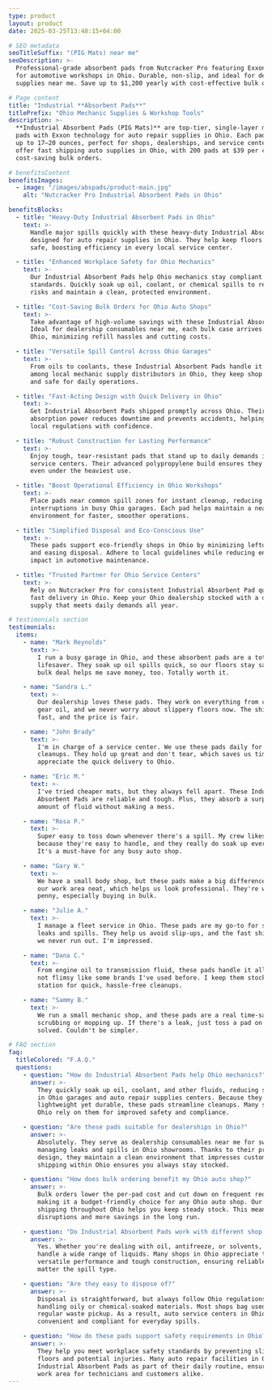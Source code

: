 ```yaml
---
type: product
layout: product
date: 2025-03-25T13:48:15+04:00

# SEO metadata
seoTitleSuffix: "(PIG Mats) near me"
seoDescription: >-
  Professional-grade absorbent pads from Nutcracker Pro featuring Exxon technology
  for automotive workshops in Ohio. Durable, non-slip, and ideal for dealership
  supplies near me. Save up to $1,200 yearly with cost-effective bulk ordering.

# Page content
title: "Industrial **Absorbent Pads**"
titlePrefix: "Ohio Mechanic Supplies & Workshop Tools"
description: >-
  **Industrial Absorbent Pads (PIG Mats)** are top-tier, single-layer meltblown
  pads with Exxon technology for auto repair supplies in Ohio. Each pad absorbs
  up to 17–20 ounces, perfect for shops, dealerships, and service centers. We
  offer fast shipping auto supplies in Ohio, with 200 pads at $39 per case for
  cost-saving bulk orders.

# benefitsContent
benefitsImages:
  - image: "/images/abspads/product-main.jpg"
    alt: "Nutcracker Pro Industrial Absorbent Pads in Ohio"

benefitsBlocks:
  - title: "Heavy-Duty Industrial Absorbent Pads in Ohio"
    text: >-
      Handle major spills quickly with these heavy-duty Industrial Absorbent Pads
      designed for auto repair supplies in Ohio. They help keep floors dry and
      safe, boosting efficiency in every local service center.

  - title: "Enhanced Workplace Safety for Ohio Mechanics"
    text: >-
      Our Industrial Absorbent Pads help Ohio mechanics stay compliant with safety
      standards. Quickly soak up oil, coolant, or chemical spills to reduce slip
      risks and maintain a clean, protected environment.

  - title: "Cost-Saving Bulk Orders for Ohio Auto Shops"
    text: >-
      Take advantage of high-volume savings with these Industrial Absorbent Pads.
      Ideal for dealership consumables near me, each bulk case arrives fast in
      Ohio, minimizing refill hassles and cutting costs.

  - title: "Versatile Spill Control Across Ohio Garages"
    text: >-
      From oils to coolants, these Industrial Absorbent Pads handle it all. Trusted
      among local mechanic supply distributors in Ohio, they keep shop floors clean
      and safe for daily operations.

  - title: "Fast-Acting Design with Quick Delivery in Ohio"
    text: >-
      Get Industrial Absorbent Pads shipped promptly across Ohio. Their swift
      absorption power reduces downtime and prevents accidents, helping you meet
      local regulations with confidence.

  - title: "Robust Construction for Lasting Performance"
    text: >-
      Enjoy tough, tear-resistant pads that stand up to daily demands in Ohio
      service centers. Their advanced polypropylene build ensures they won’t shred,
      even under the heaviest use.

  - title: "Boost Operational Efficiency in Ohio Workshops"
    text: >-
      Place pads near common spill zones for instant cleanup, reducing workflow
      interruptions in busy Ohio garages. Each pad helps maintain a neat
      environment for faster, smoother operations.

  - title: "Simplified Disposal and Eco-Conscious Use"
    text: >-
      These pads support eco-friendly shops in Ohio by minimizing leftover residue
      and easing disposal. Adhere to local guidelines while reducing environmental
      impact in automotive maintenance.

  - title: "Trusted Partner for Ohio Service Centers"
    text: >-
      Rely on Nutcracker Pro for consistent Industrial Absorbent Pad quality and
      fast delivery in Ohio. Keep your Ohio dealership stocked with a dependable
      supply that meets daily demands all year.

# testimonials section
testimonials:
  items:
    - name: "Mark Reynolds"
      text: >-
        I run a busy garage in Ohio, and these absorbent pads are a total
        lifesaver. They soak up oil spills quick, so our floors stay safe. The
        bulk deal helps me save money, too. Totally worth it.

    - name: "Sandra L."
      text: >-
        Our dealership loves these pads. They work on everything from coolant to
        gear oil, and we never worry about slippery floors now. The shipping was
        fast, and the price is fair.

    - name: "John Brady"
      text: >-
        I'm in charge of a service center. We use these pads daily for routine
        cleanups. They hold up great and don't tear, which saves us time. We also
        appreciate the quick delivery to Ohio.

    - name: "Eric M."
      text: >-
        I've tried cheaper mats, but they always fell apart. These Industrial
        Absorbent Pads are reliable and tough. Plus, they absorb a surprising
        amount of fluid without making a mess.

    - name: "Rosa P."
      text: >-
        Super easy to toss down whenever there's a spill. My crew likes them
        because they're easy to handle, and they really do soak up everything.
        It's a must-have for any busy auto shop.

    - name: "Gary W."
      text: >-
        We have a small body shop, but these pads make a big difference. They keep
        our work area neat, which helps us look professional. They're worth every
        penny, especially buying in bulk.

    - name: "Julie A."
      text: >-
        I manage a fleet service in Ohio. These pads are my go-to for stopping
        leaks and spills. They help us avoid slip-ups, and the fast shipping means
        we never run out. I'm impressed.

    - name: "Dana C."
      text: >-
        From engine oil to transmission fluid, these pads handle it all. They're
        not flimsy like some brands I've used before. I keep them stocked at my
        station for quick, hassle-free cleanups.

    - name: "Sammy B."
      text: >-
        We run a small mechanic shop, and these pads are a real time-saver. No more
        scrubbing or mopping up. If there's a leak, just toss a pad on it. Problem
        solved. Couldn't be simpler.

# FAQ section
faq:
  titleColored: "F.A.Q."
  questions:
    - question: "How do Industrial Absorbent Pads help Ohio mechanics?"
      answer: >-
        They quickly soak up oil, coolant, and other fluids, reducing slip risks
        in Ohio garages and auto repair supplies centers. Because they're
        lightweight yet durable, these pads streamline cleanups. Many shops in
        Ohio rely on them for improved safety and compliance.

    - question: "Are these pads suitable for dealerships in Ohio?"
      answer: >-
        Absolutely. They serve as dealership consumables near me for swiftly
        managing leaks and spills in Ohio showrooms. Thanks to their professional
        design, they maintain a clean environment that impresses customers. Fast
        shipping within Ohio ensures you always stay stocked.

    - question: "How does bulk ordering benefit my Ohio auto shop?"
      answer: >-
        Bulk orders lower the per-pad cost and cut down on frequent reorders,
        making it a budget-friendly choice for any Ohio auto shop. Our fast
        shipping throughout Ohio helps you keep steady stock. This means fewer
        disruptions and more savings in the long run.

    - question: "Do Industrial Absorbent Pads work with different shop fluids?"
      answer: >-
        Yes. Whether you're dealing with oil, antifreeze, or solvents, these pads
        handle a wide range of liquids. Many shops in Ohio appreciate their
        versatile performance and tough construction, ensuring reliable cleanup no
        matter the spill type.

    - question: "Are they easy to dispose of?"
      answer: >-
        Disposal is straightforward, but always follow Ohio regulations for
        handling oily or chemical-soaked materials. Most shops bag used pads for
        regular waste pickup. As a result, auto service centers in Ohio find them
        convenient and compliant for everyday spills.

    - question: "How do these pads support safety requirements in Ohio?"
      answer: >-
        They help you meet workplace safety standards by preventing slippery
        floors and potential injuries. Many auto repair facilities in Ohio rely on
        Industrial Absorbent Pads as part of their daily routine, ensuring a safer
        work area for technicians and customers alike.
---
```

